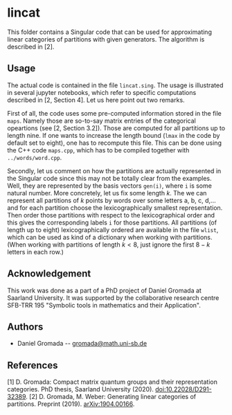 # lincat

This folder contains a Singular code that can be used for approximating linear categories of partitions with given generators. The algorithm is described in [2].

## Usage

The actual code is contained in the file `lincat.sing`. The usage is illustrated in several jupyter notebooks, which refer to specific computations described in [2, Section 4]. Let us here point out two remarks.

First of all, the code uses some pre-computed information stored in the file `maps`. Namely those are so-to-say matrix entries of the categorical opeartions (see [2, Section 3.2]). Those are computed for all partitions up to length nine. If one wants to increase the length bound (`lmax` in the code by default set to eight), one has to recompute this file. This can be done using the C++ code `maps.cpp`, which has to be compiled together with `../words/word.cpp`.

Secondly, let us comment on how the partitions are actually represented in the Singular code since this may not be totally clear from the examples. Well, they are represented by the basis vectors `gen(i)`, where `i` is some natural number. More concretely, let us fix some length $k$. The we can represent all partitions of $k$ points by words over some letters a, b, c, d,... and for each partition choose the lexicographically smallest representation. Then order those partitions with respect to the lexicographical order and this gives the corresponding labels `i` for those partitions. All partitions (of length up to eight) lexicographically ordered are available in the file `wlist`, which can be used as kind of a dictionary when working with partitions. (When working with partitions of length $k<8$, just ignore the first $8-k$ letters in each row.)

## Acknowledgement

This work was done as a part of a PhD project of Daniel Gromada at Saarland University. It was supported by the collaborative research centre SFB-TRR 195 "Symbolic tools in mathematics and their Application".

## Authors

  * Daniel Gromada -- gromada@math.uni-sb.de

## References

  [1] D. Gromada: Compact matrix quantum groups and their representation categories.
      PhD thesis, Saarland University (2020). [doi:10.22028/D291-32389](http://dx.doi.org/10.22028/D291-32389).
  [2] D. Gromada, M. Weber: Generating linear categories of partitions.
      Preprint (2019). [arXiv:1904.00166](https://arxiv.org/abs/1904.00166).
